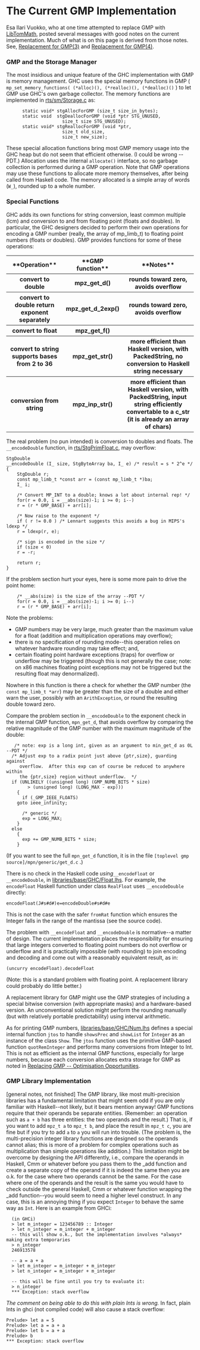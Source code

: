 # The Current GMP Implementation


Esa Ilari Vuokko, who at one time attempted to replace GMP with [ LibTomMath](http://math.libtomcrypt.com/), posted several messages with good notes on the current implementation.  Much of what is on this page is derived from those notes.  See, [ Replacement for GMP(3)](http://www.haskell.org/pipermail/glasgow-haskell-users/2006-August/010669.html) and [ Replacement for GMP(4)](http://www.haskell.org/pipermail/glasgow-haskell-users/2006-August/010674.html).

[](/trac/ghc/attachment/wiki/ReplacingGMPNotes/TheCurrentGMPImplementation/GMP_interface.jpg)

### GMP and the Storage Manager


The most insidious and unique feature of the GHC implementation with GMP is memory management.  GHC uses the special memory functions in GMP ( `mp_set_memory_functions( (*alloc)(), (*realloc)(), (*dealloc)()` ) to let GMP use GHC's own garbage collector.  The memory functions are implemented in [rts/sm/Storage.c](/trac/ghc/browser/ghc/rts/sm/Storage.c) as:

```wiki
	  static void* stgAllocForGMP (size_t size_in_bytes);
	  static void  stgDeallocForGMP (void *ptr STG_UNUSED, 
		  			 size_t size STG_UNUSED);
	  static void* stgReallocForGMP (void *ptr, 
					 size_t old_size, 
					 size_t new_size);
```


These special allocation functions bring most GMP memory usage into the GHC heap but do not seem that efficient otherwise.  (I could be wrong --PDT.)  Allocation uses the internal `allocate()` interface, so no garbage collection is performed during a GMP operation.  Note that GMP operations may use these functions to allocate more memory themselves, after being called from Haskell code.  The memory allocated is a simple array of words (`W_`), rounded up to a whole number.

### Special Functions


GHC adds its own functions for string conversion, least common multiple (lcm) and conversion to and from floating point (floats and doubles).  In particular, the GHC designers decided to perform their own operations for encoding a GMP number (really, the array of mp_limb_t) to floating point numbers (floats or doubles).  GMP provides functions for some of these operations:

<table><tr><th>**Operation**</th>
<th>**GMP function**</th>
<th>**Notes**</th></tr>
<tr><th> convert to double </th>
<th> mpz_get_d() </th>
<th> rounds toward zero, avoids overflow 
</th></tr>
<tr><th> convert to double
return exponent separately </th>
<th> mpz_get_d_2exp() </th>
<th> rounds toward zero, avoids overflow 
</th></tr>
<tr><th> convert to float </th>
<th> mpz_get_f()
</th>
<th></th></tr>
<tr><th> convert to string
supports bases from 2 to 36 </th>
<th> mpz_get_str() </th>
<th> more efficient than Haskell version,
with PackedString, no conversion to Haskell string necessary 
</th></tr>
<tr><th> conversion from string </th>
<th> mpz_inp_str() </th>
<th> more efficient than Haskell version,
with PackedString, input string efficiently convertable to a c_str
(it is already an array of chars) 
</th></tr></table>


The real problem (no pun intended) is conversion to doubles and floats.  The `__encodeDouble` function, in [rts/StgPrimFloat.c](/trac/ghc/browser/ghc/rts/StgPrimFloat.c), may overflow:

```wiki
StgDouble
__encodeDouble (I_ size, StgByteArray ba, I_ e) /* result = s * 2^e */
{
    StgDouble r;
    const mp_limb_t *const arr = (const mp_limb_t *)ba;
    I_ i;

    /* Convert MP_INT to a double; knows a lot about internal rep! */
    for(r = 0.0, i = __abs(size)-1; i >= 0; i--)
	r = (r * GMP_BASE) + arr[i];

    /* Now raise to the exponent */
    if ( r != 0.0 ) /* Lennart suggests this avoids a bug in MIPS's ldexp */
	r = ldexp(r, e);

    /* sign is encoded in the size */
    if (size < 0)
	r = -r;

    return r;
}
```


If the problem section hurt your eyes, here is some more pain to drive the point home:

```wiki
    /* __abs(size) is the size of the array --PDT */
    for(r = 0.0, i = __abs(size)-1; i >= 0; i--)
	r = (r * GMP_BASE) + arr[i];
```


Note the problems:

- GMP numbers may be very large, much greater than the maximum value for a float (addition and multiplication operations may overflow); 
- there is no specification of rounding mode--this operation relies on whatever hardware rounding may take effect; and,
- certain floating point hardware exceptions (traps) for overflow or underflow may be triggered (though this is not generally the case; note: on x86 machines floating point exceptions may not be triggered but the resulting float may denormalized).


Nowhere in this function is there a check for whether the GMP number (the `const mp_limb_t *arr`) may be greater than the size of a double and either warn the user, possibly with an `ArithException`, or round the resulting double toward zero.  


Compare the problem section in `__encodeDouble` to the exponent check in the internal GMP function, `mpn_get_d`, that avoids overflow by comparing the relative magnitude of the GMP number with the maximum magnitude of the double:

```wiki
   /* note: exp is a long int, given as an argument to min_get_d as 0L --PDT */
  /* Adjust exp to a radix point just above {ptr,size}, guarding against
     overflow.	After this exp can of course be reduced to anywhere within
     the {ptr,size} region without underflow.  */
  if (UNLIKELY ((unsigned long) (GMP_NUMB_BITS * size)
		> (unsigned long) (LONG_MAX - exp)))
    {
      if (_GMP_IEEE_FLOATS)
	goto ieee_infinity;

      /* generic */
      exp = LONG_MAX;
    }
  else
    {
      exp += GMP_NUMB_BITS * size;
    }
```


(If you want to see the full `mpn_get_d` function, it is in the file `[toplevel gmp source]/mpn/generic/get_d.c` .)  


There is no check in the Haskell code *using*`__encodeFloat` or `__encodeDouble`, in [libraries/base/GHC/Float.lhs](/trac/ghc/browser/ghc/libraries/base/GHC/Float.lhs).  For example, the `encodeFloat` Haskell function under class `RealFloat` uses `__encodeDouble` directly:

```
encodeFloat(J#s#d#)e=encodeDouble#s#d#e
```


This is not the case with the safer `fromRat` function which ensures the Integer falls in the range of the mantissa (see the source code).


The problem with `__encodeFloat` and `__encodeDouble` is normative--a matter of design.  The current implementation places the responsibility for ensuring that large integers converted to floating point numbers do not overflow or underflow and it is practically impossible (with rounding) to join encoding and decoding and come out with a reasonably equivalent result, as in:

```
(uncurry encodeFloat).decodeFloat
```


(Note: this is a standard problem with floating point.  A replacement library could probably do little better.)


A replacement library for GMP might use the GMP strategies of including a special bitwise conversion (with appropriate masks) and a hardware-based version.  An unconventional solution might perform the rounding manually (but with relatively portable predictability) using interval arithmetic.  


As for printing GMP numbers, [libraries/base/GHC/Num.lhs](/trac/ghc/browser/ghc/libraries/base/GHC/Num.lhs) defines a special internal function `jtos` to handle `showsPrec` and `showList` for `Integer` as an instance of the class `Show`.  The `jtos` function uses the primitive GMP-based function `quotRemInteger` and performs many conversions from Integer to Int.  This is not as efficient as the internal GMP functions, especially for large numbers, because each conversion allocates extra storage for GMP as noted in [Replacing GMP -- Optimisation Opportunities](replacing-gmp-notes#optimisation-opportunities).

### GMP Library Implementation


\[general notes, not finished\] The GMP library, like most multi-precision libraries has a fundamental limitation that might seem odd if you are only familiar with Haskell--not likely, but it bears mention anyway!  GMP functions require that their operands be separate entities.  (Remember: an operation such as `a + b` has three entities: the two operands and the result.)  That is, if you want to add `mpz_t a` to `mpz_t b`, and place the result in `mpz_t c`, you are fine but if you try to add `a` to `a` you will run into trouble.  (The problem is, the multi-precision integer library functions are designed so the operands cannot alias; this is more of a problem for complex operations such as multiplication than simple operations like addition.)  This limitation might be overcome by designing the API differently, i.e., compare the operands in Haskell, Cmm or whatever before you pass them to the _add function and create a separate copy of the operand if it is indeed the same then you are o.k. for the case where two operands cannot be the same.  For the case where one of the operands and the result is the same you would have to check outside the general Haskell, Cmm or whatever function wrapping the _add function--you would seem to need a higher level construct.  In any case, this is an annoying thing if you expect `Integer` to behave the same way as `Int`.  Here is an example from GHCi:

```wiki
  (in GHCi)
  > let m_integer = 123456789 :: Integer
  > let n_integer = m_integer + m_integer
  -- this will show o.k., but the implementation involves *always* making extra temporaries
  > n_integer
  246913578

  -- a = a + a
  > let m_integer = m_integer + m_integer
  > let n_integer = m_integer + m_integer

  -- this will be fine until you try to evaluate it:
  > n_integer
  *** Exception: stack overflow
```

*The comment on being able to do this with plain Ints is wrong.*  In fact, plain Ints in ghci (not compiled code) will also cause a stack overflow:

```wiki
Prelude> let a = 5
Prelude> let a = a + a
Prelude> let b = a + a
Prelude> b
*** Exception: stack overflow
```